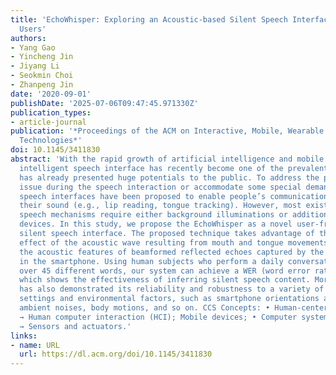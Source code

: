 ```yaml
---
title: 'EchoWhisper: Exploring an Acoustic-based Silent Speech Interface for Smartphone
  Users'
authors:
- Yang Gao
- Yincheng Jin
- Jiyang Li
- Seokmin Choi
- Zhanpeng Jin
date: '2020-09-01'
publishDate: '2025-07-06T09:47:45.971330Z'
publication_types:
- article-journal
publication: '*Proceedings of the ACM on Interactive, Mobile, Wearable and Ubiquitous
  Technologies*'
doi: 10.1145/3411830
abstract: 'With the rapid growth of artificial intelligence and mobile computing,
  intelligent speech interface has recently become one of the prevalent trends and
  has already presented huge potentials to the public. To address the privacy leakage
  issue during the speech interaction or accommodate some special demands, silent
  speech interfaces have been proposed to enable people’s communication without vocalizing
  their sound (e.g., lip reading, tongue tracking). However, most existing silent
  speech mechanisms require either background illuminations or additional wearable
  devices. In this study, we propose the EchoWhisper as a novel user-friendly, smartphone-based
  silent speech interface. The proposed technique takes advantage of the micro-Doppler
  effect of the acoustic wave resulting from mouth and tongue movements and assesses
  the acoustic features of beamformed reflected echoes captured by the dual microphones
  in the smartphone. Using human subjects who perform a daily conversation task with
  over 45 different words, our system can achieve a WER (word error rate) of 8.33%,
  which shows the effectiveness of inferring silent speech content. Moreover, EchoWhisper
  has also demonstrated its reliability and robustness to a variety of configuration
  settings and environmental factors, such as smartphone orientations and distances,
  ambient noises, body motions, and so on. CCS Concepts: • Human-centered computing
  → Human computer interaction (HCI); Mobile devices; • Computer systems organization
  → Sensors and actuators.'
links:
- name: URL
  url: https://dl.acm.org/doi/10.1145/3411830
---
```


